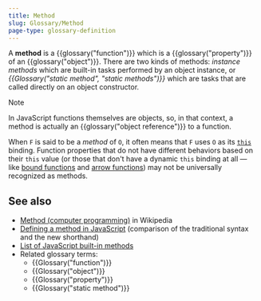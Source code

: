```yaml
---
title: Method
slug: Glossary/Method
page-type: glossary-definition
---
```




A **method** is a {{glossary("function")}} which is a {{glossary("property")}} of an {{glossary("object")}}. There are two kinds of methods: _instance methods_ which are built-in tasks performed by an object instance, or _{{Glossary("static method", "static methods")}}_ which are tasks that are called directly on an object constructor.

> [!NOTE]
> In JavaScript functions themselves are objects, so, in that context, a method is actually an {{glossary("object reference")}} to a function.

When `F` is said to be a _method_ of `O`, it often means that `F` uses `O` as its [`this`](/Web/JavaScript/Reference/Operators/this) binding. Function properties that do not have different behaviors based on their `this` value (or those that don't have a dynamic `this` binding at all — like [bound functions](/Web/JavaScript/Reference/Global_Objects/Function/bind) and [arrow functions](/Web/JavaScript/Reference/Functions/Arrow_functions)) may not be universally recognized as methods.

## See also

- [Method (computer programming)](<https://en.wikipedia.org/wiki/Method_(computer_programming)>) in Wikipedia
- [Defining a method in JavaScript](/Web/JavaScript/Reference/Functions/Method_definitions) (comparison of the traditional syntax and the new shorthand)
- [List of JavaScript built-in methods](/Web/JavaScript/Reference)
- Related glossary terms:
  - {{Glossary("function")}}
  - {{Glossary("object")}}
  - {{Glossary("property")}}
  - {{Glossary("static method")}}
